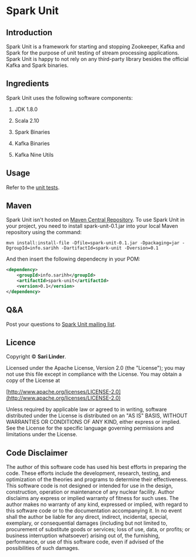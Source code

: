 # Spark Unit

## Introduction
Spark Unit is a framework for starting and stopping Zookeeper, Kafka and Spark for the purpose of unit testing of stream processing applications. Spark Unit is happy to not rely on any third-party library besides the official Kafka and Spark binaries.

## Ingredients
Spark Unit uses the following software components:

1. JDK 1.8.0

2. Scala 2.10

3. Spark Binaries

4. Kafka Binaries

5. Kafka Nine Utils

## Usage
Refer to the [unit tests](./src/test/java/info/sarihh/spark/unit).

## Maven

Spark Unit isn't hosted on [Maven Central Repository](http://search.maven.org). To use Spark Unit in your project, you need to install spark-unit-0.1.jar into your local Maven repository using the command:

```
mvn install:install-file -Dfile=spark-unit-0.1.jar -Dpackaging=jar -DgroupId=info.sarihh -DartifactId=spark-unit -Dversion=0.1
```

And then insert the following dependecny in your POM:

```XML
<dependency>
	<groupId>info.sarihh</groupId>
	<artifactId>spark-unit</artifactId>
	<version>0.1</version>
</dependency>
```

## Q&A

Post your questions to [Spark Unit mailing list](https://lists.sourceforge.net/lists/listinfo/spark-unit-list).

## Licence
Copyright &copy; **Sari Linder**.

Licensed under the Apache License, Version 2.0 (the "License");
you may not use this file except in compliance with the License.
You may obtain a copy of the License at

[http://www.apache.org/licenses/LICENSE-2.0](http://www.apache.org/licenses/LICENSE-2.0)

Unless required by applicable law or agreed to in writing, software
distributed under the License is distributed on an "AS IS" BASIS,
WITHOUT WARRANTIES OR CONDITIONS OF ANY KIND, either express or implied.
See the License for the specific language governing permissions and
limitations under the License.

## Code Disclaimer
The author of this software code has used his best efforts in preparing the code. These efforts include the development, research, testing, and optimization of the theories and programs to determine their effectiveness. This software code is not designed or intended for use in the design, construction, operation or maintenance of any nuclear facility. Author disclaims any express or implied warranty of fitness for such uses. The author makes no warranty of any kind, expressed or implied, with regard to this software code or to the documentation accompanying it. In no event shall the author be liable for any direct, indirect, incidental, special, exemplary, or consequential damages (including but not limited to, procurement of substitute goods or services; loss of use, data, or profits; or business interruption whatsoever) arising out of, the furnishing, performance, or use of this software code, even if advised of the possibilities of such damages.




